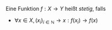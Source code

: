 Eine Funktion $f : X \to Y$ heißt *stetig*, falls
- $\forall x \in X, (x_i)_{i \in \mathbb{N}} \to x : f(x_i) \to f(x)$